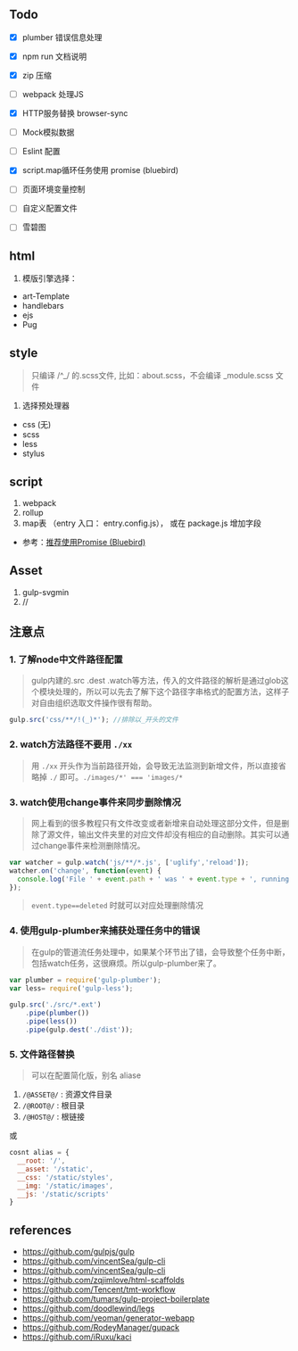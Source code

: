
## Todo

 * [x] plumber 错误信息处理
 * [x] npm run 文档说明
 * [x] zip 压缩
 * [ ] webpack 处理JS
 * [x] HTTP服务替换 browser-sync
 * [ ] Mock模拟数据
 * [ ] Eslint 配置
 * [x] script.map循环任务使用 promise (bluebird)
 * [ ] 页面环境变量控制
 * [ ] 自定义配置文件
 * [ ] 雪碧图




## html

1. 模版引擎选择：
  - art-Template
  - handlebars
  - ejs
  - Pug



## style

> 只编译 /^_/ 的.scss文件, 比如：about.scss，不会编译 _module.scss 文件

1. 选择预处理器
 - css (无)
 - scss
 - less
 - stylus



## script

1. webpack
2. rollup
3. map表 （entry 入口： entry.config.js）， 或在 package.js 增加字段
  - 参考：[推荐使用Promise (Bluebird)](https://ask.helplib.com/javascript/post_7547092)


## Asset

1. gulp-svgmin
2. //



## 注意点

### 1. 了解node中文件路径配置

> gulp内建的.src .dest .watch等方法，传入的文件路径的解析是通过glob这个模块处理的，所以可以先去了解下这个路径字串格式的配置方法，这样子对自由组织选取文件操作很有帮助。

```js
gulp.src('css/**/!(_)*'); //排除以_开头的文件
```


### 2. watch方法路径不要用 `./xx`

> 用 `./xx` 开头作为当前路径开始，会导致无法监测到新增文件，所以直接省略掉 `./` 即可。`./images/*' === 'images/*`



### 3. watch使用change事件来同步删除情况

> 网上看到的很多教程只有文件改变或者新增来自动处理这部分文件，但是删除了源文件，输出文件夹里的对应文件却没有相应的自动删除。其实可以通过change事件来检测删除情况。

```js
var watcher = gulp.watch('js/**/*.js', ['uglify','reload']);
watcher.on('change', function(event) {
  console.log('File ' + event.path + ' was ' + event.type + ', running tasks...');
});
```

> `event.type==deleted` 时就可以对应处理删除情况



### 4. 使用gulp-plumber来捕获处理任务中的错误

> 在gulp的管道流任务处理中，如果某个环节出了错，会导致整个任务中断，包括watch任务，这很麻烦。所以gulp-plumber来了。

```js
var plumber = require('gulp-plumber');
var less= require('gulp-less');
 
gulp.src('./src/*.ext')
    .pipe(plumber())
    .pipe(less())
    .pipe(gulp.dest('./dist'));
```


### 5. 文件路径替换

> 可以在配置简化版，别名 aliase

  1. `/@ASSET@/` : 资源文件目录
  2. `/@ROOT@/` : 根目录
  3. `/@HOST@/` : 根链接

或

```js
cosnt alias = {
  __root: '/',
  __asset: '/static',
  __css: '/static/styles',
  __img: '/static/images',
  __js: '/static/scripts'
}
```

  


## references

- https://github.com/gulpjs/gulp
- https://github.com/vincentSea/gulp-cli
- https://github.com/vincentSea/gulp-cli
- https://github.com/zqjimlove/html-scaffolds
- https://github.com/Tencent/tmt-workflow
- https://github.com/tumars/gulp-project-boilerplate
- https://github.com/doodlewind/legs
- https://github.com/yeoman/generator-webapp
- https://github.com/RodeyManager/gupack
- https://github.com/iRuxu/kaci


